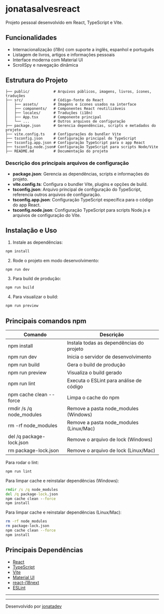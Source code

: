 
# jonatasalvesreact

Projeto pessoal desenvolvido em React, TypeScript e Vite.

## Funcionalidades
- Internacionalização (i18n) com suporte a inglês, espanhol e português
- Listagem de livros, artigos e informações pessoais
- Interface moderna com Material UI
- ScrollSpy e navegação dinâmica


## Estrutura do Projeto

```
├── public/           # Arquivos públicos, imagens, livros, ícones, traduções
├── src/              # Código-fonte do React
│   ├── assets/       # Imagens e ícones usados na interface
│   ├── components/   # Componentes React reutilizáveis
│   ├── locales/      # Traduções (i18n)
│   ├── App.tsx       # Componente principal
│   └── ...           # Outros arquivos de configuração
├── package.json      # Gerencia dependências, scripts e metadados do projeto
├── vite.config.ts    # Configurações do bundler Vite
├── tsconfig.json     # Configuração principal do TypeScript
├── tsconfig.app.json # Configuração TypeScript para o app React
├── tsconfig.node.json# Configuração TypeScript para scripts Node/Vite
├── README.md         # Documentação do projeto
```

### Descrição dos principais arquivos de configuração

- **package.json**: Gerencia as dependências, scripts e informações do projeto.
- **vite.config.ts**: Configura o bundler Vite, plugins e opções de build.
- **tsconfig.json**: Arquivo principal de configuração do TypeScript, referencia outros arquivos de configuração.
- **tsconfig.app.json**: Configuração TypeScript específica para o código do app React.
- **tsconfig.node.json**: Configuração TypeScript para scripts Node.js e arquivos de configuração do Vite.


## Instalação e Uso

1. Instale as dependências:
  ```bash
  npm install
  ```

2. Rode o projeto em modo desenvolvimento:
  ```bash
  npm run dev
  ```

3. Para build de produção:
  ```bash
  npm run build
  ```

4. Para visualizar o build:
  ```bash
  npm run preview
  ```


## Principais comandos npm

| Comando                      | Descrição                                 |
|------------------------------|-------------------------------------------|
| npm install                  | Instala todas as dependências do projeto  |
| npm run dev                  | Inicia o servidor de desenvolvimento      |
| npm run build                | Gera o build de produção                  |
| npm run preview              | Visualiza o build gerado                  |
| npm run lint                 | Executa o ESLint para análise de código   |
| npm cache clean --force      | Limpa o cache do npm                      |
| rmdir /s /q node_modules     | Remove a pasta node_modules (Windows)     |
| rm -rf node_modules          | Remove a pasta node_modules (Linux/Mac)   |
| del /q package-lock.json     | Remove o arquivo de lock (Windows)        |
| rm package-lock.json         | Remove o arquivo de lock (Linux/Mac)      |

Para rodar o lint:
```bash
npm run lint
```

Para limpar cache e reinstalar dependências (Windows):
```cmd
rmdir /s /q node_modules
del /q package-lock.json
npm cache clean --force
npm install
```

Para limpar cache e reinstalar dependências (Linux/Mac):
```bash
rm -rf node_modules
rm package-lock.json
npm cache clean --force
npm install
```


## Principais Dependências
- [React](https://react.dev)
- [TypeScript](https://www.typescriptlang.org)
- [Vite](https://vitejs.dev)
- [Material UI](https://mui.com)
- [react-i18next](https://react.i18next.com)
- [ESLint](https://eslint.org)


---

---
Desenvolvido por [jonatadev](https://github.com/jonatadev)
